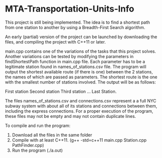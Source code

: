 # MTA-Transportation-Units-Info
This project is still being implemented.
The idea is to find a shortest path from one station to another by using a Breadth-First Search algorithm.

An early (partial) version of the project can be launched by downloading the files, and compiling the project with C++11 or later.

main.cpp contains one of the variations of the tasks that this project solves. Another variations can be tested by modifying the parameters in findShortestPath function in main.cpp file. Each parameter has to be a legitimate station found in names_of_stations.csv file. The program will output the shortest available route (if there is one) between the 2 stations, the names of which are passed as parameters. The shortest route is the one with the smallest number of stations involved. The output will be as follows:

First station
Second station
Third station
...
Last Station.

The files names_of_stations.csv and connections.csv represent a a full NYC subway system with about all of its stations and connections between them, including the express connections.
For a proper execution of the program, these files may not be empty and may not contain duplicate lines.


To compile and run the program:
1) Download all the files in the same folder
2) Compile with at least C++11. (g++ -std=c++11 main.cpp Station.cpp PathFinder.cpp)
3) Run the program (./a.out)
